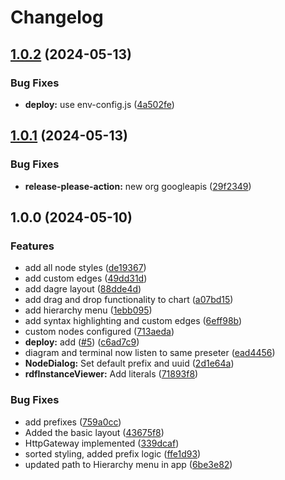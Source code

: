 # Changelog

## [1.0.2](https://github.com/telicent-oss/telicent-instance/compare/v1.0.1...v1.0.2) (2024-05-13)


### Bug Fixes

* **deploy:** use env-config.js ([4a502fe](https://github.com/telicent-oss/telicent-instance/commit/4a502fe5f4f58047e00a8a5532c41d68c4f251d7))

## [1.0.1](https://github.com/telicent-oss/telicent-instance/compare/v1.0.0...v1.0.1) (2024-05-13)


### Bug Fixes

* **release-please-action:** new org googleapis ([29f2349](https://github.com/telicent-oss/telicent-instance/commit/29f2349e4ed3d74fa7d2af421cbddb6725a8c602))

## 1.0.0 (2024-05-10)


### Features

* add all node styles ([de19367](https://github.com/telicent-oss/telicent-instance/commit/de193673062b9348c42778e01e4d1369ff157d14))
* add custom edges ([49dd31d](https://github.com/telicent-oss/telicent-instance/commit/49dd31d9cf69085c54ecf961419c2c7224f6290a))
* add dagre layout ([88dde4d](https://github.com/telicent-oss/telicent-instance/commit/88dde4d176dbcb58b119aab21a4f8cd9af098433))
* add drag and drop functionality to chart ([a07bd15](https://github.com/telicent-oss/telicent-instance/commit/a07bd15cc3efd28c2357c224a381aba549c7e8f2))
* add hierarchy menu ([1ebb095](https://github.com/telicent-oss/telicent-instance/commit/1ebb09570f700eccfd03e03367821c4b61b38020))
* add syntax highlighting and custom edges ([6eff98b](https://github.com/telicent-oss/telicent-instance/commit/6eff98b153cb16cacf329bae441eccba42299389))
* custom nodes configured ([713aeda](https://github.com/telicent-oss/telicent-instance/commit/713aeda7f1378fb19cfe42407e7718c6b7a9fe4c))
* **deploy:** add ([#5](https://github.com/telicent-oss/telicent-instance/issues/5)) ([c6ad7c9](https://github.com/telicent-oss/telicent-instance/commit/c6ad7c93c84be4f177d9c0aae29939ea188a3353))
* diagram and terminal now listen to same preseter ([ead4456](https://github.com/telicent-oss/telicent-instance/commit/ead4456bfc4c7689c2717f0c150a469a8f3fa61a))
* **NodeDialog:** Set default prefix and uuid ([2d1e64a](https://github.com/telicent-oss/telicent-instance/commit/2d1e64aede6fadafe9b3b125f4f53d4c4e5fa59f))
* **rdfInstanceViewer:** Add literals ([71893f8](https://github.com/telicent-oss/telicent-instance/commit/71893f87b4bdb7018a0bccc65ce5181bf243373c))


### Bug Fixes

* add prefixes ([759a0cc](https://github.com/telicent-oss/telicent-instance/commit/759a0cc0dfc7f93da347d21b955d797ca8fbcd08))
* Added the basic layout ([43675f8](https://github.com/telicent-oss/telicent-instance/commit/43675f8dedfe206aa37d42d3e8728231c870b5fc))
* HttpGateway implemented ([339dcaf](https://github.com/telicent-oss/telicent-instance/commit/339dcafc15c43b9055fd6c1675ec33c70653743e))
* sorted styling, added prefix logic ([ffe1d93](https://github.com/telicent-oss/telicent-instance/commit/ffe1d93f137f915c161be31ba1bc7dbfbc6c2e4c))
* updated path to Hierarchy menu in app ([6be3e82](https://github.com/telicent-oss/telicent-instance/commit/6be3e825f8afdbf20e05b9833607ceb450496669))
